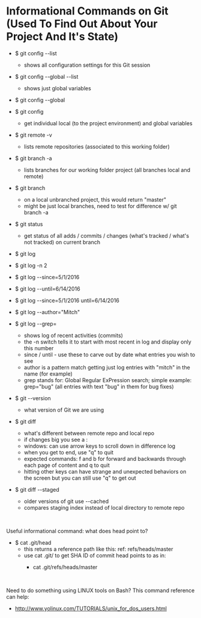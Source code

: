 # Informational Commands on Git (Used To Find Out About Your Project And It's State)

- \$ git config --list
  - shows all configuration settings for this Git session
  
- \$ git config --global --list
  - shows just global variables

- \$ git config --global <variable name>
- \$ git config <variable name>
  - get individual local (to the project environment) and global variables
    
- \$ git remote -v
  - lists remote repositories (associated to this working folder)

- \$ git branch -a
  - lists branches for our working folder project (all branches local and remote)

- \$ git branch
  - on a local unbranched project, this would return "master"
  - might be just local branches, need to test for difference w/ git branch -a 
  
- \$ git status
  - get status of all adds / commits / changes (what's tracked / what's not tracked) on current branch

- \$ git log
- \$ git log -n 2
- \$ git log --since=5/1/2016
- \$ git log --until=6/14/2016
- \$ git log --since=5/1/2016 until=6/14/2016
- \$ git log --author="Mitch"
- \$ git log --grep=<LINUX grep commands here to search log>
  - shows log of recent activities (commits)
  - the -n switch tells it to start with most recent in log and display only this number
  - since / until - use these to carve out by date what entries you wish to see
  - author is a pattern match getting just log entries with "mitch" in the name (for example)
  - grep stands for:  Global Regular ExPression search; simple example:  grep="bug" (all entries with text "bug" in them for bug fixes)
  
- \$ git --version
  - what version of Git we are using

- \$ git diff 
  - what's different between remote repo and local repo
  - if changes big you see a :
  - windows: can use arrow keys to scroll down in difference log
  - when you get to end, use "q" to quit
  - expected commands:  f and b for forward and backwards through each page of content and q to quit
  - hitting other keys can have strange and unexpected behaviors on the screen but you can still use "q" to get out  

- \$ git diff --staged
  - older versions of git use --cached
  - compares staging index instead of local directory to remote repo
<br/>

Useful informational command:  what does head point to?
- \$ cat .git/head
  - this returns a reference path like this:  ref: refs/heads/master
  - use cat .git/<ref path> to get SHA ID of commit head points to as in:
    - cat .git/refs/heads/master

<br/>

Need to do something using LINUX tools on Bash?  This command reference can help:
- http://www.yolinux.com/TUTORIALS/unix_for_dos_users.html
  
 